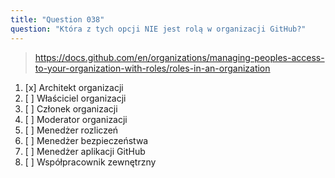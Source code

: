 ```yaml
---
title: "Question 038"
question: "Która z tych opcji NIE jest rolą w organizacji GitHub?"
---
```


> https://docs.github.com/en/organizations/managing-peoples-access-to-your-organization-with-roles/roles-in-an-organization
1. [x] Architekt organizacji
1. [ ] Właściciel organizacji
1. [ ] Członek organizacji
1. [ ] Moderator organizacji
1. [ ] Menedżer rozliczeń
1. [ ] Menedżer bezpieczeństwa
1. [ ] Menedżer aplikacji GitHub
1. [ ] Współpracownik zewnętrzny
